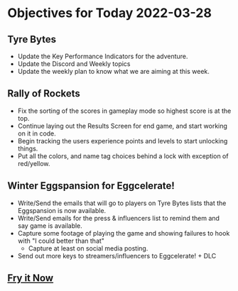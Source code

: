 # Objectives for Today 2022-03-28

## Tyre Bytes

- Update the Key Performance Indicators for the adventure.
- Update the Discord and Weekly topics
- Update the weekly plan to know what we are aiming at this week.

## Rally of Rockets

- Fix the sorting of the scores in gameplay mode so highest score is at the top.
- Continue laying out the Results Screen for end game, and start working on it in code.
- Begin tracking the users experience points and levels to start unlocking things.
- Put all the colors, and name tag choices behind a lock with exception of red/yellow.

## Winter Eggspansion for Eggcelerate!

- Write/Send the emails that will go to players on Tyre Bytes lists that the Eggspansion is now available.
- Write/Send emails for the press & influencers list to remind them and say game is available.
- Capture some footage of playing the game and showing failures to hook with "I could better than that"
  - Capture at least on social media posting.
- Send out more keys to streamers/influencers to Eggcelerate! + DLC

## [Fry it Now](https://store.steampowered.com/app/1902100/Winter_Eggspansion_for_Eggcelerate/)
